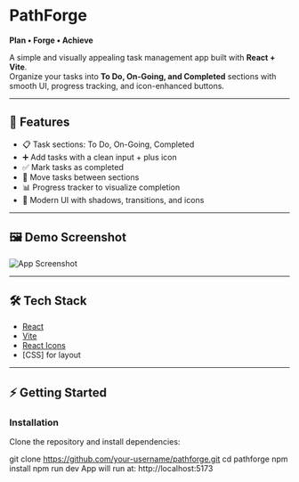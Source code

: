# PathForge  
**Plan • Forge • Achieve**  

A simple and visually appealing task management app built with **React + Vite**.  
Organize your tasks into **To Do, On-Going, and Completed** sections with smooth UI, progress tracking, and icon-enhanced buttons.  

---

## 🚀 Features  
- 📋 Task sections: To Do, On-Going, Completed  
- ➕ Add tasks with a clean input + plus icon  
- ✅ Mark tasks as completed  
- 🔄 Move tasks between sections  
- 📊 Progress tracker to visualize completion  
- 🎨 Modern UI with shadows, transitions, and icons  

---

## 🖼️ Demo Screenshot  
![App Screenshot](./screenshot.png)  


---

## 🛠️ Tech Stack  
- [React](https://react.dev/)  
- [Vite](https://vitejs.dev/)  
- [React Icons](https://react-icons.github.io/react-icons/)  
- [CSS]  for layout  

---

## ⚡ Getting Started  

### Installation  
Clone the repository and install dependencies:  

git clone https://github.com/your-username/pathforge.git
cd pathforge
npm install
npm run dev
App will run at: http://localhost:5173
